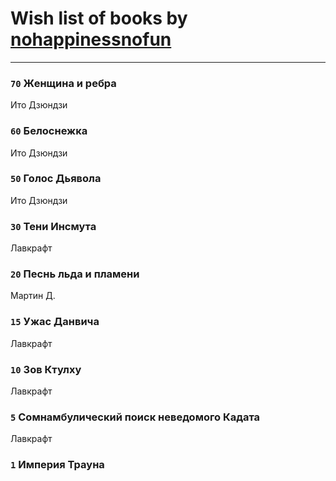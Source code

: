 # Wish list of books by [nohappinessnofun](http://vk.com/id380085691)
---

### `70` Женщина и ребра
Ито Дзюндзи

### `60` Белоснежка
Ито Дзюндзи

### `50` Голос Дьявола
Ито Дзюндзи

### `30` Тени Инсмута
Лавкрафт

### `20` Песнь льда и пламени
Мартин Д.

### `15` Ужас Данвича
Лавкрафт

### `10` Зов Ктулху
Лавкрафт

### `5` Сомнамбулический поиск неведомого Кадата
Лавкрафт

### `1` Империя Трауна


